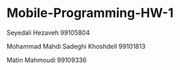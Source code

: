 # Mobile-Programming-HW-1
Seyedali Hezaveh    99105804

Mohammad Mahdi Sadeghi Khoshdell 99101813

Matin Mahmoudi 99109336
